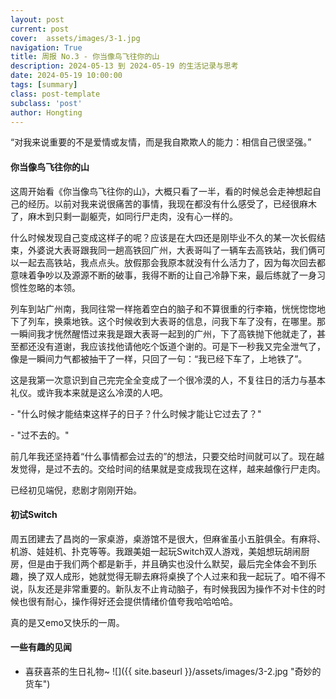 ```yaml
---
layout: post
current: post
cover:  assets/images/3-1.jpg
navigation: True
title: 周报 No.3 - 你当像鸟飞往你的山
description: 2024-05-13 到 2024-05-19 的生活记录与思考
date: 2024-05-19 10:00:00
tags: [summary]
class: post-template
subclass: 'post'
author: Hongting
---
```


“对我来说重要的不是爱情或友情，而是我自欺欺人的能力：相信自己很坚强。”


#### 你当像鸟飞往你的山

这周开始看《你当像鸟飞往你的山》，大概只看了一半，看的时候总会走神想起自己的经历。以前对我来说很痛苦的事情，我现在都没有什么感受了，已经很麻木了，麻木到只剩一副躯壳，如同行尸走肉，没有心一样的。

什么时候发现自己变成这样子的呢？应该是在大四还是刚毕业不久的某一次长假结束，外婆说大表哥跟我同一趟高铁回广州，大表哥叫了一辆车去高铁站，我们俩可以一起去高铁站，我点点头。放假那会我原本就没有什么活力了，因为每次回去都意味着争吵以及源源不断的破事，我得不断的让自己冷静下来，最后练就了一身习惯性忽略的本领。

列车到站广州南，我同往常一样拖着空白的脑子和不算很重的行李箱，恍恍惚惚地下了列车，换乘地铁。这个时候收到大表哥的信息，问我下车了没有，在哪里。那一瞬间我才恍然醒悟过来我是跟大表哥一起到的广州，下了高铁抛下他就走了，甚至都还没有道谢，我应该找他请他吃个饭道个谢的。可是下一秒我又完全泄气了，像是一瞬间力气都被抽干了一样，只回了一句：“我已经下车了，上地铁了”。

这是我第一次意识到自己完完全全变成了一个很冷漠的人，不复往日的活力与基本礼仪。或许我本来就是这么冷漠的人吧。

\- "什么时候才能结束这样子的日子？什么时候才能让它过去了？"

\- "过不去的。"

前几年我还坚持着“什么事情都会过去的”的想法，只要交给时间就可以了。现在越发觉得，是过不去的。交给时间的结果就是变成我现在这样，越来越像行尸走肉。

已经初见端倪，悲剧才刚刚开始。


#### 初试Switch

周五团建去了昌岗的一家桌游，桌游馆不是很大，但麻雀虽小五脏俱全。有麻将、机游、娃娃机、扑克等等。我跟美姐一起玩Switch双人游戏，美姐想玩胡闹厨房，但是由于我们两个都是新手，并且确实也没什么默契，最后完全体会不到乐趣，换了双人成形，她就觉得无聊去麻将桌换了个人过来和我一起玩了。咱不得不说，队友还是非常重要的。新队友不止肯动脑子，有时候我因为操作不对卡住的时候也很有耐心，操作得好还会提供情绪价值夸我哈哈哈哈。

真的是又emo又快乐的一周。


#### 一些有趣的见闻

- 喜获喜茶的生日礼物~
![]({{ site.baseurl }}/assets/images/3-2.jpg "奇妙的货车")